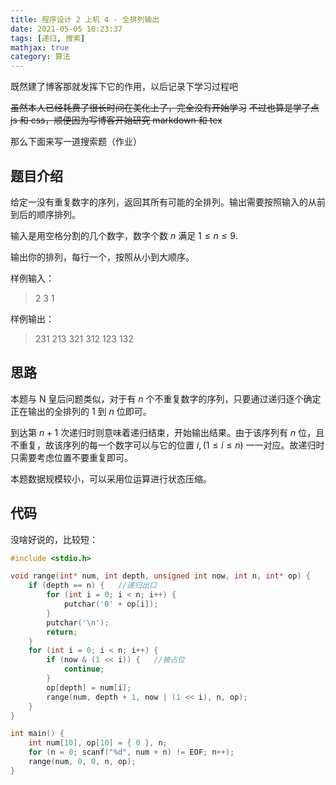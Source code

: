 ```yaml
---
title: 程序设计 2 上机 4 - 全排列输出
date: 2021-05-05 10:23:37
tags: [递归, 搜索]
mathjax: true
category: 算法
---
```


既然建了博客那就发挥下它的作用，以后记录下学习过程吧

~~虽然本人已经耗费了很长时间在美化上了，完全没有开始学习~~
~~不过也算是学了点 js 和 css，顺便因为写博客开始研究 markdown 和 tex~~

那么下面来写一道搜索题（作业）

## 题目介绍

给定一没有重复数字的序列，返回其所有可能的全排列。输出需要按照输入的从前到后的顺序排列。

输入是用空格分割的几个数字，数字个数 $n$ 满足 $1 \le n \le 9$.

输出你的排列，每行一个，按照从小到大顺序。

<!-- more -->

样例输入：

> 2 3 1

样例输出：

> 231
> 213
> 321
> 312
> 123
> 132

## 思路

本题与 N 皇后问题类似，对于有 $n$ 个不重复数字的序列，只要通过递归逐个确定正在输出的全排列的 $1$ 到 $n$ 位即可。

到达第 $n+1$ 次递归时则意味着递归结束，开始输出结果。由于该序列有 $n$ 位，且不重复，故该序列的每一个数字可以与它的位置 $i,(1 \le i \le n)$ 一一对应。故递归时只需要考虑位置不要重复即可。

本题数据规模较小，可以采用位运算进行状态压缩。

## 代码

没啥好说的，比较短：

```cpp
#include <stdio.h>

void range(int* num, int depth, unsigned int now, int n, int* op) {
	if (depth == n) {	//递归出口
		for (int i = 0; i < n; i++) {
			putchar('0' + op[i]);
		}
		putchar('\n');
		return;
	}
	for (int i = 0; i < n; i++) {
		if (now & (1 << i)) {	//被占位
			continue;
		}
		op[depth] = num[i];
		range(num, depth + 1, now | (1 << i), n, op);
	}
}

int main() {
	int num[10], op[10] = { 0 }, n;
	for (n = 0; scanf("%d", num + n) != EOF; n++);
	range(num, 0, 0, n, op);
}
```
